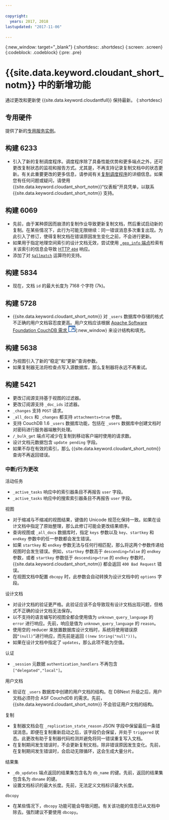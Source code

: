 ```yaml
---

copyright:
  years: 2017, 2018
lastupdated: "2017-11-06"

---
```


{:new_window: target="_blank"}
{:shortdesc: .shortdesc}
{:screen: .screen}
{:codeblock: .codeblock}
{:pre: .pre}

<!-- Acrolinx: 2017-05-04 -->

# {{site.data.keyword.cloudant_short_notm}} 中的新增功能

通过更改和更新使 {{site.data.keyword.cloudantfull}} 保持最新。
{:shortdesc}

## 专用硬件

提供了新的[专用服务实例](bluemix.html#dedicated-plan)。

## 构建 6233

- 引入了新的复制调度程序。调度程序除了具备性能优势和更多端点之外，还可更改复制状态的监视和报告方式。尤其是，不再支持记录复制文档中的状态更新。有关此重要更改的更多信息，请参阅有关[复制调度程序](../api/advanced_replication.html#the_replication_scheduler)的详细信息。如果您有任何问题或疑问，请使用 {{site.data.keyword.cloudant_short_notm}}“仪表板”开具凭单，以联系 {{site.data.keyword.cloudant_short_notm}} 支持。

## 构建 6069

- 先前，由于某种原因而崩溃的复制作业导致更新复制文档，然后重试启动新的复制。在某些情况下，此行为可能无限继续：同一错误消息多次重复出现。为此引入了修订，使得复制文档在错误原因发生变化之前，不会进行更新。
- 如果用于指定地理空间索引的设计文档无效，尝试使用 [`_geo_info` 端点](../api/cloudant-geo.html#obtaining-information-about-a-cloudant-geo-index)检索有关该索引的信息会导致 [HTTP `404`](http.html#404) 响应。
- 添加了对 [`$allmatch`](../api/cloudant_query.html#the-allmatch-operator) 运算符的支持。

## 构建 5834

- 现在，文档 `id` 的最大长度为 7168 个字符 (7k)。

## 构建 5728

- {{site.data.keyword.cloudant_short_notm}} 对 `_users` 数据库中存储的格式不正确的用户文档容忍度更高。用户文档应该根据 [Apache Software Foundation CouchDB 需求 ![外部链接图标](../images/launch-glyph.svg "外部链接图标")](http://docs.couchdb.org/en/2.0.0/intro/security.html#users-documents){:new_window} 来设计结构和填充。

## 构建 5638

-   为视图引入了新的“稳定”和“更新”查询参数。
-   如果复制器无法将检查点写入源数据库，那么复制器将永远不再重试。

## 构建 5421

-	更改订阅源支持基于视图的过滤器。
-	更改订阅源支持 `_doc_ids` 过滤器。
-	`_changes` 支持 `POST` 请求。
-	`_all_docs` 和 `_changes` 都支持 `attachments=true` 参数。
-	支持 CouchDB 1.6 `_users` 数据库功能，包括在 `_users` 数据库中创建文档时对密码进行服务器端散列处理。
-	`/_bulk_get` 端点可减少在复制到移动客户端时使用的请求数。
-	设计文档元数据包含 `update pending` 字段。
-	如果不存在有效的索引，那么 {{site.data.keyword.cloudant_short_notm}} 查询不再返回错误。

### 中断/行为更改

活动任务

-   `_active_tasks` 响应中的索引器条目不再报告 `user` 字段。
-   `_active_tasks` 响应中的搜索索引器条目不再报告 `user` 字段。

视图

-   对于缩减与不缩减的视图结果，键值的 Unicode 规范化保持一致。如果在设计文档中指定了原始整理，那么此修订可能会更改结果顺序。
-   查询视图或 `_all_docs` 数据库时，指定 `keys` 参数以及 `key`、`startkey` 和 `endkey` 参数中的任一参数都会发生错误。
-   如果 `startkey` 和 `endkey` 参数无法与任何行相匹配，那么将这两个参数传递给视图时会发生错误。例如，`startkey` 参数高于 `descending=false` 的 `endkey` 参数，或者 `startkey` 参数低于 `descending=true` 的 `endkey` 参数时，{{site.data.keyword.cloudant_short_notm}} 都会返回 `400 Bad Request` 错误。
-   在视图文档中配置 `dbcopy` 时，此参数会自动转换为设计文档中的 `options` 字段。 

设计文档

-   对设计文档的验证更严格。此验证应该不会导致现有设计文档出现问题，但格式不正确的设计文档无法保存。
-   以不支持的语言编写的视图全都会使用值为 `unknown_query_language` 的 `error` 进行响应。先前，响应是值为 `unknown_query_language` 的 `reason`。
-   使用空的 reducer 来放置数据库设计文档时，系统将使用错误原因`“(null)”`进行响应，而先前是返回 `((new String("null")))`。
-   如果在设计文档中指定了 `updates`，那么此项不能为空值。

认证

-   `_session` 元数据 `authentication_handlers` 不再包含 `["delegated","local"]`。

用户文档

-   验证在 `_users` 数据库中创建的用户文档的结构。在 DBNext 升级之后，用户文档必须符合 ASF CouchdDB 的需求。先前，{{site.data.keyword.cloudant_short_notm}} 不会验证用户文档的结构。 

复制 

-   复制器文档会在 `_replication_state_reason` JSON 字段中保留最后一条错误消息。即便在复制重新启动之后，该字段仍会保留，并处于 `triggered` 状态。此更改有助于复制器代码检测并避免将同一错误重复写入文档。
-   在复制期间发生错误时，不会更新复制文档，除非错误原因发生变化。先前，在复制期间发生错误时，会启动无限循环，这会生成大量分片。  

结果集

-   `_db_updates` 端点返回的结果集包含名为 `db_name` 的键。先前，返回的结果集包含名为 `dbname` 的键。
-   设置文档标识的最大长度。先前，无法定义文档标识最大长度。

`dbcopy`

- 在某些情况下，`dbcopy` 功能可能会导致问题。有关该功能的信息已从文档中除去。强烈建议不要使用 `dbcopy`。
